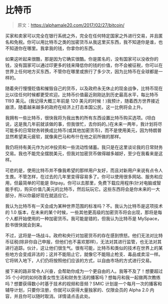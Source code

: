 # 比特币

> 原文：<https://alphamale20.com/2017/02/27/bitcoin/>

买家和卖家可以完全在银行系统之外，完全在任何特定国家之外进行交易，并且匿名和免税。你可以用比特币之类的加密货币从我这里买东西，我不知道你是谁，也不知道你在哪里。我拿我的钱，你拿你的东西。

如果这听起来很酷，那是因为它确实很酷。你是匿名的，没有国家可以没收你的钱，没有国家可以通过印更多的钱来降低你的钱的价值，你不会被征税，你可以在世界上任何地方买东西，不管你在哪里或旅行了多少次，因为比特币在全球都是一样的。

随着央行慢慢贬值和摧毁自己的货币，以及政府永无休止的现金战争，比特币现在比以往任何时候都更受欢迎。比特币价值最近刚刚达到历史最高水平，每比特币 1193 美元。(我记得大概三年前是 120 美元的时候！)我预计，随着西方世界接近崩溃，随着越来越多的政府在经济上打击本国公民，这一比例将会上升。

我拥有一些比特币，很快我将为我出售的所有东西设置比特币购买选项。(坦白说，这是我几年前就该做的事，但我很忙，去你妈的。)在未来一两年，我计划将尽可能多的日常财务转换成比特币(或其他加密货币)，而不是使用美元，因为特朗普显然希望美元疲软，就像奥巴马和布什在他之前所做的那样。

我仍将持有美元作为对冲投资和一些流动性储蓄。我只是在这里谈论我的日常财务交易。我也不能完全摆脱美元，但我对加密货币做得越多越好，至少在我看来是这样。

可悲的是，使用比特币并不像我希望的那样用户友好，而且对新用户来说有点令人生畏。不管怎样，在过去的几年里变得容易多了。你可以使用很多网站、服务和应用，但最简单的可能是 Bitpay。你可以去那里，免费下载应用程序(针对电脑或智能手机)，购买价值几美元的比特币，然后玩玩它。这些东西将会是你未来的一大部分，所以你最好现在就适应它。

我认为比特币有一天会成为某种世界范围的标准吗？不。我认为比特币是这项技术的 1.0 版本，在未来的某个时候，一些其他更高级的加密货币将会出现，那将是每个人都开始使用的一种加密货币。我可能是错的，但我认为比特币是 MySpace，脸书很快就会到来。

不过，这将是一场战斗。政府和央行对加密货币的存在感到愤怒。他们无法对比特币征税(除非你自己申报，但他们也不喜欢那样)，无法对其进行监管，也无法对其进行追踪。伙计，这让他们很生气。很有可能，比特币和类似的技术在世界上的某些地方会变成非法的；这并不能阻止它，就像它不能阻止枪支、毒品或卖淫一样。它将转入地下，人们仍将按照他们应该的方式，以自由市场的方式进行交易。

接下来的路非常令人兴奋，会帮助你成为一个更自由的人。我等不及了！想要超过 35 个小时的如何改善女性生活和财务生活的播客吗？想每月和我一起做两次教练吗？想要获得数小时基于技术的视频和音频？SMIC 计划是一个每月一次的播客和辅导计划，只要你注册，你就可以获得大量独家的、仅限会员的 Alpha 2.0 内容，并且你可以随时取消。详情请点击此处。